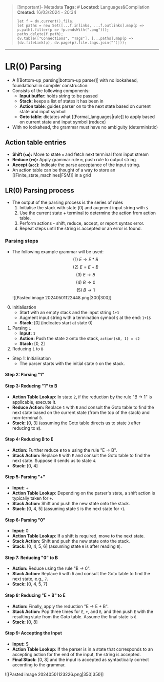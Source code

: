 > [!important]- Metadata
> **Tags:** #
> **Located:** Languages&Compilation
> **Created:** 16/03/2024 - 20:34
> ```dataviewjs
> let f = dv.current().file;
> let paths = new Set([...f.inlinks, ...f.outlinks].map(p => p.path).filter(p => !p.endsWith(".png")));
> paths.delete(f.path);
> dv.table(["Connections", "Tags"], [...paths].map(p => [dv.fileLink(p), dv.page(p).file.tags.join("")]));
> ```

___
# LR(0) Parsing
- A [[Bottom-up_parsing|bottom-up parser]] with no lookahead, foundational in compiler construction
-  Consists of the following components: 
	- **Input buffer**: holds string to be passed
	- **Stack**: keeps a list of states it has been in 
	- **Action table**: guides parser on to the next state based on current state and input symbol
	- **Goto table**: dictates what [[Formal_languages|rule]] to apply based on current state and input symbol (reduce)
- With no lookahead, the grammar must have no ambiguity (deterministic)

## Action table entries
- **Shift (`sn`):** Move to state `n` and fetch next terminal from input stream
- **Reduce (`rm`):** Apply grammar rule `m`, push rule to output string
- **Accept (`acc`):** Indicate the parse acceptance of the input string.
- An action table can be thought of a way to store an [[Finite_state_machines|FSM]] in a grid

## LR(0) Parsing process
- The output of the parsing process is the series of rules 
    1. Initialise the stack with state [0] and augment input string with `$`
    2. Use the current state + terminal to determine the action from action table.
    3. Perform actions - shift, reduce, accept, or report syntax error.
    4. Repeat steps until the string is accepted or an error is found.

### Parsing steps 
- The following example grammar will be used: 
$$(1)\ E\to E*B$$
$$(2) \ E = E+B$$
$$(3) \ E \to B$$
$$(4) \ B \to 0$$
$$(5) \ B \to 1$$
![[Pasted image 20240501122448.png|300|300]]
0. Initialisation 
    - Start with an empty stack and the input string `1+1`
    - Augment input string with a termination symbol `$` at the end: `1+1$`
    - **Stack**: [0] (indicates start at state 0)
1. Parsing `1`
    - **Input:** `1` 
    - **Action:** Push the state `2` onto the stack, `action(s0, 1) = s2`
    - **Stack:** [0, 2]
2. Reducing `1` to `B`




 - Step 1: Initialisation
    - The parser starts with the initial state `0` on the stack.

#### Step 2: Parsing "1"


#### Step 3: Reducing "1" to B

- **Action Table Lookup:** In state `2`, if the reduction by the rule "B → 1" is applicable, execute it.
- **Reduce Action:** Replace `1` with `B` and consult the Goto table to find the next state based on the current state (from the top of the stack) and non-terminal `B`.
- **Stack:** [0, 3] (assuming the Goto table directs us to state `3` after reducing to `B`).

#### Step 4: Reducing B to E

- **Action:** Further reduce `B` to `E` using the rule "E → B".
- **Stack Action:** Replace `B` with `E` and consult the Goto table to find the next state. Suppose it sends us to state `4`.
- **Stack:** [0, 4]

#### Step 5: Parsing "+"

- **Input:** +
- **Action Table Lookup:** Depending on the parser's state, a shift action is typically taken for `+`.
- **Stack Action:** Shift and push the new state onto the stack.
- **Stack:** [0, 4, 5] (assuming state `5` is the next state for `+`).

#### Step 6: Parsing "0"

- **Input:** 0
- **Action Table Lookup:** If a shift is required, move to the next state.
- **Stack Action:** Shift and push the new state onto the stack.
- **Stack:** [0, 4, 5, 6] (assuming state `6` is after reading `0`).

#### Step 7: Reducing "0" to B

- **Action:** Reduce using the rule "B → 0".
- **Stack Action:** Replace `0` with `B` and consult the Goto table to find the next state, e.g., `7`.
- **Stack:** [0, 4, 5, 7]

#### Step 8: Reducing "E + B" to E

- **Action:** Finally, apply the reduction "E → E + B".
- **Stack Action:** Pop three times for `E`, `+`, and `B`, and then push `E` with the resulting state from the Goto table. Assume the final state is `8`.
- **Stack:** [0, 8]

#### Step 9: Accepting the Input

- **Input:** $
- **Action Table Lookup:** If the parser is in a state that corresponds to an accepting action for the end of the input, the string is accepted.
- **Final Stack:** [0, 8] and the input is accepted as syntactically correct according to the grammar.

![[Pasted image 20240501123226.png|350|350]]